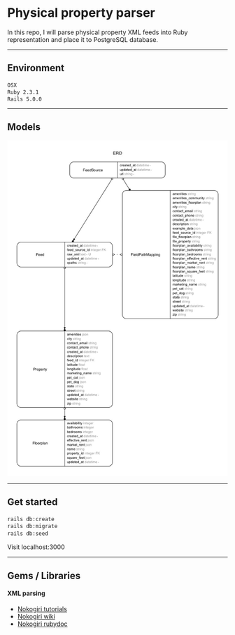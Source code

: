# Physical property parser

In this repo, I will parse physical property XML feeds into Ruby representation and place it to PostgreSQL database.

---

## Environment

```
OSX
Ruby 2.3.1
Rails 5.0.0
```

---

## Models

![](erd/erd.jpg)

---

## Get started

```bash
rails db:create
rails db:migrate
rails db:seed
```

Visit localhost:3000

---

## Gems / Libraries

#### XML parsing
- [Nokogiri tutorials](http://www.nokogiri.org/tutorials/parsing_an_html_xml_document.html)
- [Nokogiri wiki](https://github.com/sparklemotion/nokogiri/wiki)
- [Nokogiri rubydoc](http://www.rubydoc.info/github/sparklemotion/nokogiri/Nokogiri/XML/Document)
